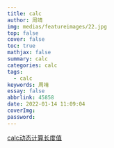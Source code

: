 ```yaml
---
title: calc
author: 周靖
img: medias/featureimages/22.jpg
top: false
cover: false
toc: true
mathjax: false
summary: calc
categories: calc
tags:
  - calc
keywords: 周靖
essay: false
abbrlink: 45858
date: 2022-01-14 11:09:04
coverImg:
password:
---
```


[calc动态计算长度值](https://www.jianshu.com/p/864d0202197b)

